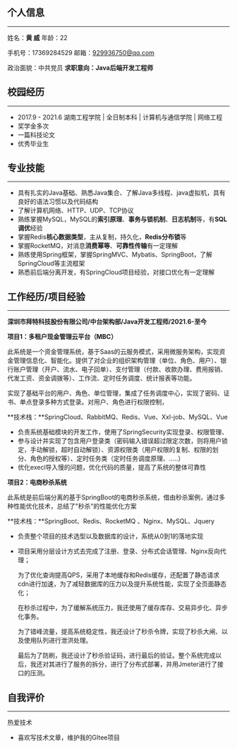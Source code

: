## 个人信息

***

姓名：**黄 威**														   年龄：22															

手机号：17369284529										邮箱：929936750@qq.com

政治面貌：中共党员											 **求职意向：Java后端开发工程师**

## 校园经历

---

- 2017.9 - 2021.6  湖南工程学院 | 全日制本科 | 计算机与通信学院 | 网络工程
- 奖学金多次
- 一篇科技论文
- 优秀毕业生

## 专业技能

***

- 具有扎实的Java基础、熟悉Java集合、了解Java多线程、java虚拟机，具有良好的语法习惯以及代码结构
- 了解计算机网络、HTTP、UDP、TCP协议
- 熟练掌握MySQL，MySQL的**索引原理**、**事务与锁机制**、**日志机制**等，有**SQL调优**经验
- 掌握Redis**核心数据类型**，主从复制，持久化，**Redis分布锁**等
- 掌握RocketMQ，对消息**消费幂等**、**可靠性传输**有一定理解
- 熟练使用Spring框架，掌握SpringMVC、Mybatis、SpringBoot，了解SpringCloud等主流框架
- 熟悉前后端分离开发，有SpringCloud项目经验，对接口优化有一定理解

## 工作经历/项目经验

***

**深圳市拜特科技股份有限公司/中台架构部/Java开发工程师/2021.6-至今**

**项目1：多租户现金管理云平台（MBC）**

此系统是一个资金管理系统，基于Saas的云服务模式，采用微服务架构，实现资金管理信息化、智能化。提供了对企业的组织架构管理（单位、角色、用户）、银行账户管理（开户、流水、电子回单）、支付管理（付款、收款办理、费用报销、代发工资、资金调拨等）、工作流、定时任务调度、统计报表等功能。

实现了基础平台的用户、角色、单位管理，集成了任务调度中心，实现了密码、证书、单点登录多种方式登录。对用户、角色进行权限控制，

**技术栈：**SpringCloud、RabbitMQ、Redis、Vue、Xxl-job、MySQL、Vue

- 负责系统基础模块的开发工作，使用了SpringSecurity实现登录、权限管理、
- 参与设计并实现了包含用户登录类（密码输入错误超过限定次数，则将用户锁定，手动解锁，超时自动解锁）、资源权限类（用户权限的复制、权限的划分、角色的授权等）、定时任务类（定时任务调度原理、.....）
- 优化execl导入慢的问题，优化代码的质量，提高了系统的整体可靠性



**项目2：电商秒杀系统**

此系统是前后端分离的基于SpringBoot的电商秒杀系统，借由秒杀案例，通过多种性能优化技术，总结了"秒杀"的性能优化方案

**技术栈：**SpringBoot、Redis、RocketMQ 、Nginx、MySQL、Jquery

- 负责整个项目的技术选型以及数据库的设计，系统从0到1的落地实现

- 项目采用分层设计方式去完成了注册、登录、分布式会话管理、Nginx反向代理；

  为了优化查询提高QPS，采用了本地缓存和Redis缓存，还配置了静态请求cdn进行加速，为了减轻数据库的压力以及提升系统性能，实现了全页面静态化；

  在秒杀过程中，为了缓解系统压力，我还使用了缓存库存、交易异步化、异步化事务。

  为了错峰流量，提高系统稳定性，我还设计了秒杀令牌，实现了秒杀大闸、以及使用队列进行泄洪处理。

  最后为了防刷，我还设计了秒杀验证码，进行最后的验证。整个系统完成以后，我还对其进行了服务的拆分，进行了分布式部署，并用Jmeter进行了接口的压测。


## 自我评价

***

热爱技术

- 喜欢写技术文章，维护我的GItee项目

  